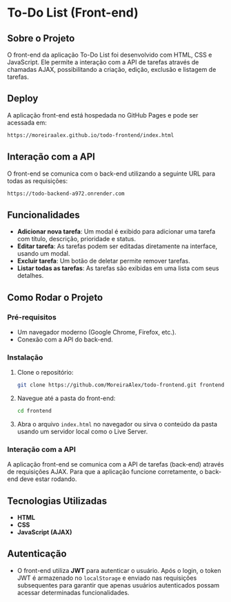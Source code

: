 # To-Do List (Front-end)

## Sobre o Projeto

O front-end da aplicação To-Do List foi desenvolvido com HTML, CSS e JavaScript. Ele permite a interação com a API de tarefas através de chamadas AJAX, possibilitando a criação, edição, exclusão e listagem de tarefas.

## Deploy
A aplicação front-end está hospedada no GitHub Pages e pode ser acessada em:
```bash
https://moreiraalex.github.io/todo-frontend/index.html
```

## Interação com a API
O front-end se comunica com o back-end utilizando a seguinte URL para todas as requisições:
```bash
https://todo-backend-a972.onrender.com
```

## Funcionalidades

- **Adicionar nova tarefa**: Um modal é exibido para adicionar uma tarefa com título, descrição, prioridade e status.
- **Editar tarefa**: As tarefas podem ser editadas diretamente na interface, usando um modal.
- **Excluir tarefa**: Um botão de deletar permite remover tarefas.
- **Listar todas as tarefas**: As tarefas são exibidas em uma lista com seus detalhes.

## Como Rodar o Projeto

### Pré-requisitos

- Um navegador moderno (Google Chrome, Firefox, etc.).
- Conexão com a API do back-end.

### Instalação

1. Clone o repositório:
    ```bash
    git clone https://github.com/MoreiraAlex/todo-frontend.git frontend
    ```

2. Navegue até a pasta do front-end:
    ```bash
    cd frontend
    ```

3. Abra o arquivo `index.html` no navegador ou sirva o conteúdo da pasta usando um servidor local como o Live Server.

### Interação com a API

A aplicação front-end se comunica com a API de tarefas (back-end) através de requisições AJAX. Para que a aplicação funcione corretamente, o back-end deve estar rodando.


## Tecnologias Utilizadas

- **HTML**
- **CSS**
- **JavaScript (AJAX)**

## Autenticação

- O front-end utiliza **JWT** para autenticar o usuário. Após o login, o token JWT é armazenado no `localStorage` e enviado nas requisições subsequentes para garantir que apenas usuários autenticados possam acessar determinadas funcionalidades.
